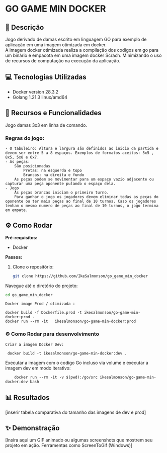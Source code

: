 # GO GAME MIN DOCKER 

## 📝 Descrição
Jogo derivado de damas escrito em linguagem GO para exemplo de aplicação em uma imagem otimizada em docker. <br>
A imagem docker otimizada realiza a compilação dos codigos em go para um binário e empacota em uma imagem docker Scrach. Minimizando o uso de recursos de computação na execução da aplicação.


## 💻 Tecnologias Utilizadas
- Docker version 28.3.2
- Golang 1.21.3 linux/amd64

## 🚀 Recursos e Funcionalidades
Jogo damas 3x3 em linha de comando.

### Regras do jogo: 
    - O tabuleiro: Altura e largura são definidos ao inicio da partida e devem ser entre 5 a 8 espaços. Exemplos de formatos aceitos: 5x5 , 8x5, 5x8 e 6x7.
    - As peças:
        São posicionadas 
            Pretas: na esquerda e topo
            Brancas: na direita e fundo  
        As peças podem se movimentar para um espaço vazio adjacente ou capturar uma peça oponente pulando o espaço dela.
    - Jogo 
        As peças brancas iniciam o primeiro turno.
        Para ganhar o jogo os jogadores devem eliminar todas as peças do oponente ou ter mais peças ao final de 10 turnos. Caso os jogadores tenham o mesmo numero de peças ao final de 10 turnos, o jogo termina em empate.      


## ⚙️ Como Rodar

**Pré-requisitos:**
- Docker

**Passos:**
1. Clone o repositório:
   ```bash
   git clone https://github.com/IkeSalmonson/go_game_min_docker
   ```
Navegue até o diretório do projeto:
``` bash
cd go_game_min_docker
```

	Docker image Prod / otimizada : 
	
	docker build -f Dockerfile.prod -t ikesalmonson/go-game-min-docker:prod .
	docker run --rm -it   ikesalmonson/go-game-min-docker:prod 

 

### ⚙️ Como Rodar para desenvolvimento
	Criar a imagem Docker Dev:
   ``` 
    docker build -t ikesalmonson/go-game-min-docker:dev .   
   ```
Executar a imagem com o codigo Go incluso via volume e executar a imagem dev em modo iterativo: 
``` 
    docker run --rm -it -v $(pwd):/go/src ikesalmonson/go-game-min-docker:dev bash 
```


## 📊 Resultados
[inserir tabela comparativa do tamanho das imagens de dev e prod]


## ✨ Demonstração

[Insira aqui um GIF animado ou algumas screenshots que mostrem seu projeto em ação. Ferramentas como ScreenToGif (Windows)]
